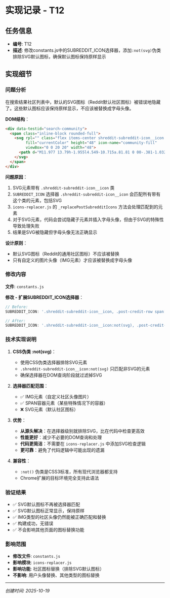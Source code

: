# 实现记录 - T12

## 任务信息
- **编号**: T12
- **描述**: 修改constants.js中的SUBREDDIT_ICON选择器，添加`:not(svg)`伪类排除SVG默认图标，确保默认图标保持原样显示

## 实现细节

### 问题分析

在搜索结果社区列表中，默认的SVG图标（Reddit默认社区图标）被错误地隐藏了。这些默认图标应该保持原样显示，不应该被替换成字母头像。

**DOM结构**：
```html
<div data-testid="search-community">
  <span class="inline-block rounded-full">
    <svg rpl="" class="flex items-center shreddit-subreddit-icon__icon ..." 
         fill="currentColor" height="48" icon-name="community-fill" 
         viewBox="0 0 20 20" width="48">
      <path d="M11.977 13.79h-1.955l4.549-10.715a.81.81 0 00-.381-1.032..."></path>
    </svg>
  </span>
</div>
```

**问题原因**：
1. SVG元素带有 `.shreddit-subreddit-icon__icon` 类
2. `SUBREDDIT_ICON` 选择器 `.shreddit-subreddit-icon__icon` 会匹配所有带有这个类的元素，包括SVG
3. `icons-replacer.js` 的 `_replacePostSubredditIcons` 方法会处理匹配到的元素
4. 对于SVG元素，代码会尝试隐藏子元素并插入字母头像，但由于SVG的特殊性导致处理失败
5. 结果是SVG被隐藏但字母头像无法正确显示

**设计原则**：
- 默认SVG图标（Reddit的通用社区图标）不应该被替换
- 只有自定义的图片头像（IMG元素）才应该被替换成字母头像

### 修改内容

**文件**: `constants.js`

**修改 - 扩展SUBREDDIT_ICON选择器**：

```javascript
// Before:
SUBREDDIT_ICON: '.shreddit-subreddit-icon__icon, .post-credit-row span[rpl][avatar] img[alt*="r/"]',

// After:
SUBREDDIT_ICON: '.shreddit-subreddit-icon__icon:not(svg), .post-credit-row span[rpl][avatar] img[alt*="r/"]',
```

### 技术实现说明

1. **CSS伪类 :not(svg)**：
   - 使用CSS伪类选择器排除SVG元素
   - `.shreddit-subreddit-icon__icon:not(svg)` 只匹配非SVG的元素
   - 确保选择器在DOM查询阶段就过滤掉SVG

2. **选择器匹配范围**：
   - ✅ IMG元素（自定义社区头像图片）
   - ✅ SPAN容器元素（某些特殊情况下的容器）
   - ❌ SVG元素（默认社区图标）

3. **优势**：
   - **从源头解决**：在选择器级别就排除SVG，比在代码中检查更高效
   - **性能更好**：减少不必要的DOM查询和处理
   - **代码更简洁**：不需要在 `icons-replacer.js` 中添加SVG检查逻辑
   - **更可靠**：避免了代码逻辑中可能出现的遗漏

4. **兼容性**：
   - `:not()` 伪类是CSS3标准，所有现代浏览器都支持
   - Chrome扩展的目标环境完全支持此语法

### 验证结果

- ✅ SVG默认图标不再被选择器匹配
- ✅ SVG默认图标正常显示，保持原样
- ✅ IMG类型的社区头像仍然能被正确匹配和替换
- ✅ 构建成功，无错误
- ✅ 不会影响其他页面的图标替换功能

### 影响范围

- **修改文件**: `constants.js`
- **影响模块**: `icons-replacer.js`
- **影响功能**: 社区图标替换（排除SVG默认图标）
- **不影响**: 用户头像替换、其他类型的图标替换

---
*创建时间: 2025-10-19*

